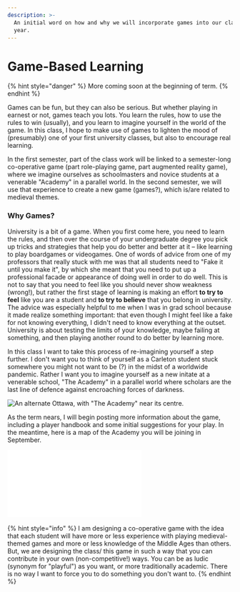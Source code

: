 ```yaml
---
description: >-
  An initial word on how and why we will incorporate games into our class this
  year.
---
```


# Game-Based Learning

{% hint style="danger" %}
More coming soon at the beginning of term. 
{% endhint %}

Games can be fun, but they can also be serious. But whether playing in earnest or not, games teach you lots. You learn the rules, how to use the rules to win \(usually\), and you learn to imagine yourself in the world of the game. In this class, I hope to make use of games to lighten the mood of \(presumably\) one of your first university classes, but also to encourage real learning. 

In the first semester, part of the class work will be linked to a semester-long co-operative game \(part role-playing game, part augmented reality game\), where we imagine ourselves as schoolmasters and novice students at a venerable "Academy" in a parallel world. In the second semester, we will use that experience to create a new game \(games?\), which is/are related to medieval themes. 

### Why Games?

University is a bit of a game. When you first come here, you need to learn the rules, and then over the course of your undergraduate degree you pick up tricks and strategies that help you do better and better at it – like learning to play boardgames or videogames. One of words of advice from one of my professors that really stuck with me was that all students need to "Fake it until you make it", by which she meant that you need to put up a professional facade or appearance of doing well in order to do well. This is not to say that you need to feel like you should never show weakness \(wrong!\), but rather the first stage of learning is making an effort **to try to feel** like you are a student and **to try to believe** that you belong in university. The advice was especially helpful to me when I was in grad school because it made realize something important: that even though I might feel like a fake for not knowing everything, I didn't need to know everything at the outset. University is about testing the limits of your knowledge, maybe failing at something, and then playing another round to do better by learning more.

In this class I want to take this process of re-imagining yourself a step further. I don't want you to think of yourself as a Carleton student stuck somewhere you might not want to be \(?\) in the midst of a worldwide pandemic. Rather I want you to imagine yourself as a new initate at a venerable school, "The Academy" in a parallel world where scholars are the last line of defence against encroaching forces of darkness.

![An alternate Ottawa, with &quot;The Academy&quot; near its centre.](../.gitbook/assets/the-academy-ottawa.png)

As the term nears, I will begin posting more information about the game, including a player handbook and some initial suggestions for your play. In the meantime, here is a map of the Academy you will be joining in September. 

![The Academy, depicted with modern scientifico-aesthetic accuracy. ](../.gitbook/assets/the-academy-with-numbers-and-legend-.pdf)

{% hint style="info" %}
I am designing a co-operative game with the idea that each student will have more or less experience with playing medieval-themed games and more or less knowledge of the Middle Ages than others. But, we are designing the class/ this game in such a way that you can contribute in your own \(non-competitive!\) ways. You can be as ludic \(synonym for "playful"\) as you want, or more traditionally academic. There is no way I want to force you to do something you don't want to.
{% endhint %}

